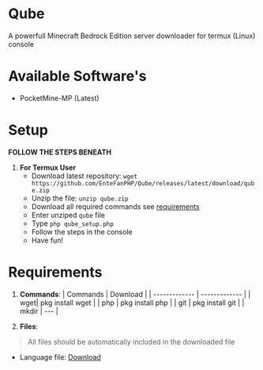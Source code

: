 # Qube
A powerfull Minecraft Bedrock Edition server downloader for termux (Linux) console

# Available Software's
- PocketMine-MP (Latest)

# Setup

**FOLLOW THE STEPS BENEATH**

1. **For Termux User**
    * Download latest repository: `wget https://github.com/EnteFanPHP/Qube/releases/latest/download/qube.zip`
    * Unzip the file: `unzip qube.zip`
    * Download all required commands see [requirements](#requirements)
    * Enter unziped `qube` file
    * Type `php qube_setup.php`
    * Follow the steps in the console
    * Have fun!
    
    
# Requirements

1. **Commands**:
    | Commands | Download |
    | ------------- | ------------- |
    | wget| pkg install wget |
    | php | pkg install php  |
    | git | pkg install git  |
    | mkdir | --- |
    
2. **Files**:
> All files should be automatically included in the downloaded file
* Language file: [Download](Link)
